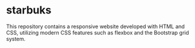 # starbuks
This repository contains a responsive website developed with HTML and CSS, utilizing modern CSS features such as flexbox and the Bootstrap grid system.
